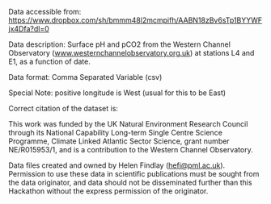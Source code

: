   

Data accessible from: https://www.dropbox.com/sh/bmmm48l2mcmpifh/AABN18zBv6sTp1BYYWFjx4Dfa?dl=0

Data description: Surface pH and pCO2 from the Western Channel Observatory (www.westernchannelobservatory.org.uk) at stations L4 and E1, as a function of date.

Data format: Comma Separated Variable (csv)

Special Note: positive longitude is West (usual for this to be East)

Correct citation of the dataset is:

This work was funded by the UK Natural Environment Research Council through its National Capability Long-term Single Centre Science Programme, Climate Linked Atlantic Sector Science, grant number NE/R015953/1, and is a contribution to the Western Channel Observatory.

Data files created and owned by Helen Findlay (hefi@pml.ac.uk). Permission to use these data in scientific publications must be sought from the data originator, and data should not be disseminated further than this Hackathon without the express permission of the originator.
